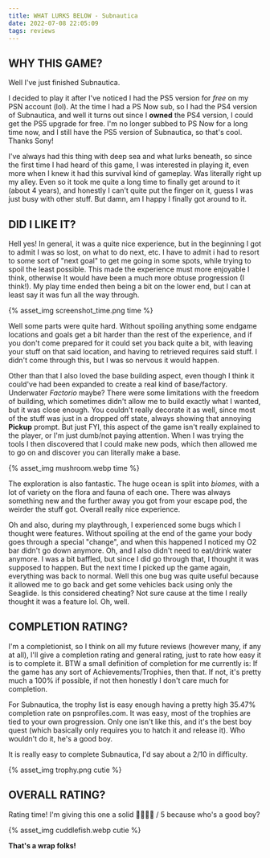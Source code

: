 ```yaml
---
title: WHAT LURKS BELOW - Subnautica
date: 2022-07-08 22:05:09
tags: reviews
---
```


## WHY THIS GAME?

Well I've just finished Subnautica.

I decided to play it after I've noticed I had the PS5 version for *free* on my PSN account (lol). At the time I had a PS Now sub, so I had the PS4 version of Subnautica, and well it turns out since I **owned** the PS4 version, I could get the PS5 upgrade for free. I'm no longer subbed to PS Now for a long time now, and I still have the PS5 version of Subnautica, so that's cool. Thanks Sony!

I've always had this thing with deep sea and what lurks beneath, so since the first time I had heard of this game, I was interested in playing it, even more when I knew it had this survival kind of gameplay. Was literally right up my alley. Even so it took me quite a long time to finally get around to it (about 4 years), and honestly I can't quite put the finger on it, guess I was just busy with other stuff. But damn, am I happy I finally got around to it.

## DID I LIKE IT?

Hell yes! In general, it was a quite nice experience, but in the beginning I got to admit I was so lost, on what to do next, etc. I have to admit i had to resort to some sort of "next goal" to get me going in some spots, while trying to spoil the least possible. This made the experience must more enjoyable I think, otherwise It would have been a much more obtuse progression (I think!). My play time ended then being a bit on the lower end, but I can at least say it was fun all the way through.

{% asset_img screenshot_time.png time %}

Well some parts were quite hard. Without spoiling anything some endgame locations and goals get a bit harder than the rest of the experience, and if you don't come prepared for it could set you back quite a bit, with leaving your stuff on that said location, and having to retrieved requires said stuff. I didn't come through this, but I was so nervous it would happen.

Other than that I also loved the base building aspect, even though I think it could've had been expanded to create a real kind of base/factory. Underwater *Factorio* maybe? There were some limitations with the freedom of building, which sometimes didn't allow me to build exactly what I wanted, but it was close enough. You couldn't really decorate it as well, since most of the stuff was just in a dropped off state, always showing that annoying **Pickup** prompt. But just FYI, this aspect of the game isn't really explained to the player, or I'm just dumb/not paying attention. When I was trying the tools I then discovered that I could make new pods, which then allowed me to go on and discover you can literally make a base.

{% asset_img mushroom.webp time %}

The exploration is also fantastic. The huge ocean is split into *biomes*, with a lot of variety on the flora and fauna of each one. There was always something new and the further away you got from your escape pod, the weirder the stuff got. Overall really nice experience.

Oh and also, during my playthrough, I experienced some bugs which I thought were features. Without spoiling at the end of the game your body goes through a special "change", and when this happened I noticed my O2 bar didn't go down anymore. Oh, and I also didn't need to eat/drink water anymore. I was a bit baffled, but since I did go through that, I thought it was supposed to happen. But the next time I picked up the game again, everything was back to normal. Well this one bug was quite useful because it allowed me to go back and get some vehicles back using only the Seaglide. Is this considered cheating? Not sure cause at the time I really thought it was a feature lol. Oh, well.

## COMPLETION RATING?

I'm a completionist, so I think on all my future reviews (however many, if any at all), I'll give a completion rating and general rating, just to rate how easy it is to complete it. BTW a small definition of completion for me currently is: If the game has any sort of Achievements/Trophies, then that. If not, it's pretty much a 100% if possible, if not then honestly I don't care much for completion.

For Subnautica, the trophy list is easy enough having a pretty high 35.47% completion rate on psnprofiles.com. It was easy, most of the trophies are tied to your own progression. Only one isn't like this, and it's the best boy quest (which basically only requires you to hatch it and release it). Who wouldn't do it, he's a good boy.

It is really easy to complete Subnautica, I'd say about a 2/10 in difficulty.

{% asset_img trophy.png cutie %}

## OVERALL RATING?

Rating time! I'm giving this one a solid 🍪🍪🍪🍪 / 5 because who's a good boy?

{% asset_img cuddlefish.webp cutie %}

**That's a wrap folks!**
